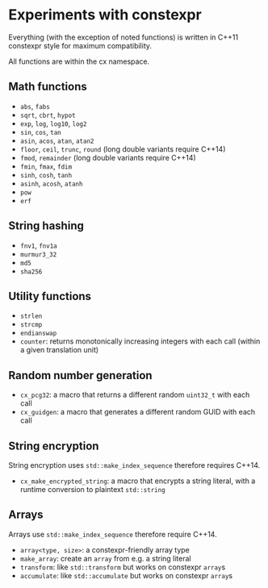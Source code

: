 # Experiments with constexpr

Everything (with the exception of noted functions) is written in C++11 constexpr
style for maximum compatibility.

All functions are within the cx namespace.

## Math functions

* `abs`, `fabs`
* `sqrt`, `cbrt`, `hypot`
* `exp`, `log`, `log10`, `log2`
* `sin`, `cos`, `tan`
* `asin`, `acos`, `atan`, `atan2`
* `floor`, `ceil`, `trunc`, `round` (long double variants require C++14)
* `fmod`, `remainder` (long double variants require C++14)
* `fmin`, `fmax`, `fdim`
* `sinh`, `cosh`, `tanh`
* `asinh`, `acosh`, `atanh`
* `pow`
* `erf`

## String hashing

* `fnv1`, `fnv1a`
* `murmur3_32`
* `md5`
* `sha256`

## Utility functions

* `strlen`
* `strcmp`
* `endianswap`
* `counter`: returns monotonically increasing integers with each call (within a given translation unit)

## Random number generation

* `cx_pcg32`: a macro that returns a different random `uint32_t` with each call
* `cx_guidgen`: a macro that generates a different random GUID with each call

## String encryption

String encryption uses `std::make_index_sequence` therefore requires C++14.

* `cx_make_encrypted_string`: a macro that encrypts a string literal, with a runtime conversion to plaintext `std::string`

## Arrays

Arrays use `std::make_index_sequence` therefore require C++14.

* `array<type, size>`: a constexpr-friendly array type
* `make_array`: create an `array` from e.g. a string literal
* `transform`: like `std::transform` but works on constexpr `array`s
* `accumulate`: like `std::accumulate` but works on constexpr `array`s
